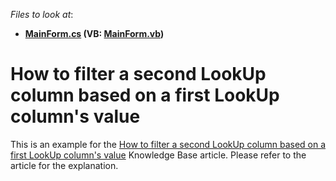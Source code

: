 <!-- default file list -->
*Files to look at*:

* **[MainForm.cs](./CS/DxSample/MainForm.cs) (VB: [MainForm.vb](./VB/DxSample/MainForm.vb))**
<!-- default file list end -->
# How to filter a second LookUp column based on a first LookUp column's value


<p>This is an example for the <a href="https://www.devexpress.com/Support/Center/p/A237">How to filter a second LookUp column based on a first LookUp column's value</a> Knowledge Base article. Please refer to the article for the explanation.</p>

<br/>


